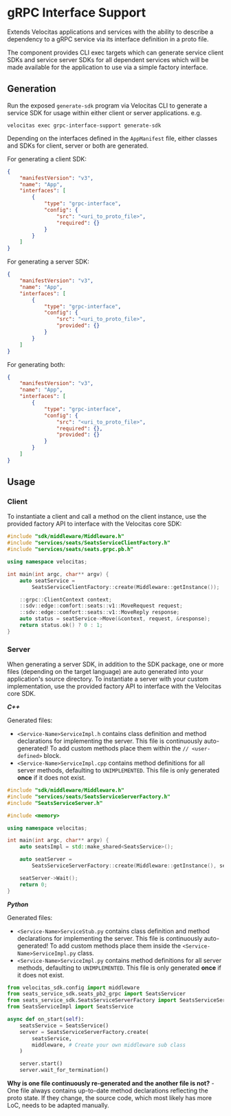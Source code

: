 # gRPC Interface Support

Extends Velocitas applications and services with the ability to describe a dependency to a gRPC service via its interface definition in a proto file.

The component provides CLI exec targets which can generate service client SDKs and service server SDKs for all dependent services which will be made available for the application to use via a simple factory interface.

## Generation

Run the exposed `generate-sdk` program via Velocitas CLI to generate a service SDK for usage within either client or server applications.
e.g.

```
velocitas exec grpc-interface-support generate-sdk
```

Depending on the interfaces defined in the `AppManifest` file, either classes and SDKs for client, server or both are generated.

For generating a client SDK:
```json
{
    "manifestVersion": "v3",
    "name": "App",
    "interfaces": [
        {
            "type": "grpc-interface",
            "config": {
                "src": "<uri_to_proto_file>",
                "required": {}
            }
        }
    ]
}
```

For generating a server SDK:
```json
{
    "manifestVersion": "v3",
    "name": "App",
    "interfaces": [
        {
            "type": "grpc-interface",
            "config": {
                "src": "<uri_to_proto_file>",
                "provided": {}
            }
        }
    ]
}
```

For generating both:
```json
{
    "manifestVersion": "v3",
    "name": "App",
    "interfaces": [
        {
            "type": "grpc-interface",
            "config": {
                "src": "<uri_to_proto_file>",
                "required": {},
                "provided": {}
            }
        }
    ]
}
```

## Usage

### Client

To instantiate a client and call a method on the client instance, use the provided factory API to interface with the Velocitas core SDK:

```cpp
#include "sdk/middleware/Middleware.h"
#include "services/seats/SeatsServiceClientFactory.h"
#include "services/seats/seats.grpc.pb.h"

using namespace velocitas;

int main(int argc, char** argv) {
    auto seatService =
        SeatsServiceClientFactory::create(Middleware::getInstance());

    ::grpc::ClientContext context;
    ::sdv::edge::comfort::seats::v1::MoveRequest request;
    ::sdv::edge::comfort::seats::v1::MoveReply response;
    auto status = seatService->Move(&context, request, &response);
    return status.ok() ? 0 : 1;
}
```

### Server

When generating a server SDK, in addition to the SDK package, one or more files (depending on the target language) are auto generated into your application's source directory. To instantiate a server with your custom implementation, use the provided factory API to interface with the Velocitas core SDK.

***C++***

Generated files:

* `<Service-Name>ServiceImpl.h` contains class definition and method declarations for implementing the server. This file is continuously auto-generated! To add custom methods place them within the `// <user-defined>` block.
* `<Service-Name>ServiceImpl.cpp` contains method definitions for all server methods, defaulting to `UNIMPLEMENTED`. This file is only generated **once** if it does not exist.

```cpp
#include "sdk/middleware/Middleware.h"
#include "services/seats/SeatsServiceServerFactory.h"
#include "SeatsServiceServer.h"

#include <memory>

using namespace velocitas;

int main(int argc, char** argv) {
    auto seatsImpl = std::make_shared<SeatsService>();

    auto seatServer =
        SeatsServiceServerFactory::create(Middleware::getInstance(), seatsImpl);

    seatServer->Wait();
    return 0;
}

```

***Python***

Generated files:

* `<Service-Name>ServiceStub.py` contains class definition and method declarations for implementing the server. This file is continuously auto-generated! To add custom methods place them inside the `<Service-Name>ServiceImpl.py` class.
* `<Service-Name>ServiceImpl.py` contains method definitions for all server methods, defaulting to `UNIMPLEMENTED`. This file is only generated **once** if it does not exist.

```python
from velocitas_sdk.config import middleware
from seats_service_sdk.seats_pb2_grpc import SeatsServicer
from seats_service_sdk.SeatsServiceServerFactory import SeatsServiceServerFactory
from SeatsServiceImpl import SeatsService

async def on_start(self):
    seatsService = SeatsService()
    server = SeatsServiceServerFactory.create(
        seatsService,
        middleware, # Create your own middleware sub class
    )

    server.start()
    server.wait_for_termination()
```

**Why is one file continuously re-generated and the another file is not?** - One file always contains up-to-date method declarations reflecting the proto state. If they change, the source code, which most likely has more LoC, needs to be adapted manually.
